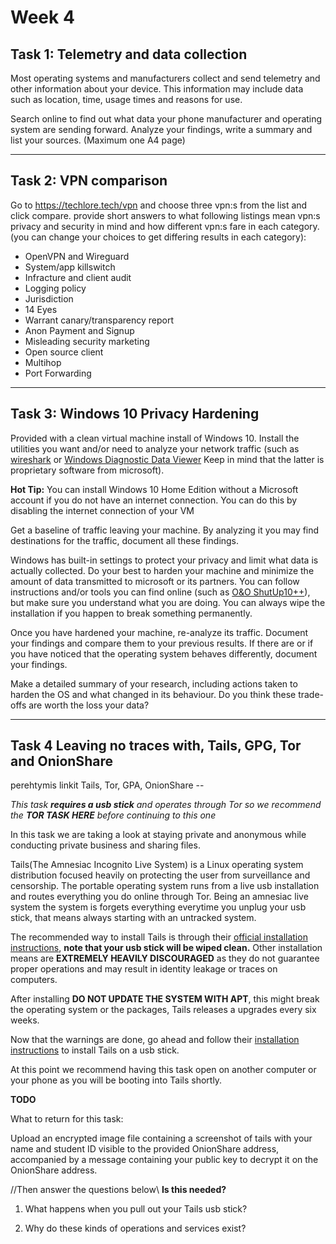 # **Week 4** 

## **Task 1:** Telemetry and data collection

Most operating systems and manufacturers collect and send telemetry and other information about your device. This information may include data such as location, time, usage times and reasons for use. 

Search online to find out what data your phone manufacturer and operating system are sending forward. Analyze your findings, write a summary and list your sources. (Maximum one A4 page)

---

## **Task 2:** VPN comparison

Go to https://techlore.tech/vpn and choose three vpn:s from the list and click compare.
provide short answers to what following listings mean vpn:s privacy and security in mind and how different vpn:s fare in each category. (you can change your choices to get differing results in each category):
* OpenVPN and Wireguard
* System/app killswitch
* Infracture and client audit
* Logging policy
* Jurisdiction
* 14 Eyes
* Warrant canary/transparency report
* Anon Payment and Signup
* Misleading security marketing
* Open source client
* Multihop
* Port Forwarding

---

## **Task 3:** Windows 10 Privacy Hardening

Provided with a clean virtual machine install of Windows 10. Install the utilities you want and/or need to analyze your network traffic (such as [wireshark](https://www.wireshark.org/) or [Windows Diagnostic Data Viewer](https://docs.microsoft.com/en-us/windows/privacy/diagnostic-data-viewer-overview) Keep in mind that the latter is proprietary software from microsoft). 

**Hot Tip:** You can install Windows 10 Home Edition without a Microsoft account if you do not have an internet connection. You can do this by disabling the internet connection of your VM

Get a baseline of traffic leaving your machine. By analyzing it you may find destinations for the traffic, document all these findings.

Windows has built-in settings to protect your privacy and limit what data is actually collected. Do your best to harden your machine and minimize the amount of data transmitted to microsoft or its partners. You can follow instructions and/or tools you can find online (such as [O&O ShutUp10++](https://www.oo-software.com/en/shutup10)), but make sure you understand what you are doing. You can always wipe the installation if you happen to break something permanently.

Once you have hardened your machine, re-analyze its traffic. Document your findings and compare them to your previous results. If there are or if you have noticed that the operating system behaves differently, document your findings.

Make a detailed summary of your research, including actions taken to harden the OS and what changed in its behaviour. Do you think these trade-offs are worth the loss your data?

---

## **Task 4** Leaving no traces with, Tails, GPG, Tor and OnionShare

perehtymis linkit Tails, Tor, GPA, OnionShare --

*This task **requires a usb stick** and operates through Tor so we recommend the **TOR TASK HERE** before continuing to this one*

In this task we are taking a look at staying private and anonymous while conducting private business and sharing files.

Tails(The Amnesiac Incognito Live System) is a Linux operating system distribution focused heavily on protecting the user from surveillance and censorship. The portable operating system runs from a live usb installation and routes everything you do online through Tor. Being an amnesiac live system the system is forgets everything everytime you unplug your usb stick, that means always starting with an untracked system.

The recommended way to install Tails is through their [official installation instructions](https://tails.boum.org/install/index.en.html), **note that your usb stick will be wiped clean.** Other installation means are **EXTREMELY HEAVILY DISCOURAGED** as they do not guarantee proper operations and may result in identity leakage or traces on computers. 

After installing **DO NOT UPDATE THE SYSTEM WITH APT**, this might break the operating system or the packages, Tails releases a upgrades every six weeks.

Now that the warnings are done, go ahead and follow their [installation instructions](https://tails.boum.org/install/index.en.html) to install Tails on a usb stick. 

At this point we recommend having this task open on another computer or your phone as you will be booting into Tails shortly.


**TODO**


What to return for this task:

Upload an encrypted image file containing a screenshot of tails with your name and student ID visible to the provided OnionShare address, accompanied by a message containing your public key to decrypt it on the OnionShare address. 

//Then answer the questions below\\ __Is this needed?__

1. What happens when you pull out your Tails usb stick?

2. Why do these kinds of operations and services exist?
